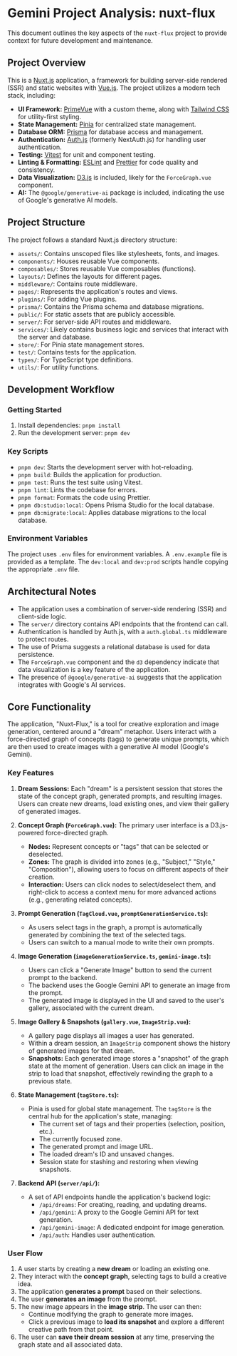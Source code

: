 
# Gemini Project Analysis: nuxt-flux

This document outlines the key aspects of the `nuxt-flux` project to provide context for future development and maintenance.

## Project Overview

This is a [Nuxt.js](https://nuxt.com/) application, a framework for building server-side rendered (SSR) and static websites with [Vue.js](https://vuejs.org/). The project utilizes a modern tech stack, including:

- **UI Framework:** [PrimeVue](https://primevue.org/) with a custom theme, along with [Tailwind CSS](https://tailwindcss.com/) for utility-first styling.
- **State Management:** [Pinia](https://pinia.vuejs.org/) for centralized state management.
- **Database ORM:** [Prisma](https://www.prisma.io/) for database access and management.
- **Authentication:** [Auth.js](https://authjs.dev/) (formerly NextAuth.js) for handling user authentication.
- **Testing:** [Vitest](https://vitest.dev/) for unit and component testing.
- **Linting & Formatting:** [ESLint](https://eslint.org/) and [Prettier](https://prettier.io/) for code quality and consistency.
- **Data Visualization:** [D3.js](https://d3js.org/) is included, likely for the `ForceGraph.vue` component.
- **AI:** The `@google/generative-ai` package is included, indicating the use of Google's generative AI models.

## Project Structure

The project follows a standard Nuxt.js directory structure:

- `assets/`: Contains unscoped files like stylesheets, fonts, and images.
- `components/`: Houses reusable Vue components.
- `composables/`: Stores reusable Vue composables (functions).
- `layouts/`: Defines the layouts for different pages.
- `middleware/`: Contains route middleware.
- `pages/`: Represents the application's routes and views.
- `plugins/`: For adding Vue plugins.
- `prisma/`: Contains the Prisma schema and database migrations.
- `public/`: For static assets that are publicly accessible.
- `server/`: For server-side API routes and middleware.
- `services/`: Likely contains business logic and services that interact with the server and database.
- `store/`: For Pinia state management stores.
- `test/`: Contains tests for the application.
- `types/`: For TypeScript type definitions.
- `utils/`: For utility functions.

## Development Workflow

### Getting Started

1.  Install dependencies: `pnpm install`
2.  Run the development server: `pnpm dev`

### Key Scripts

- `pnpm dev`: Starts the development server with hot-reloading.
- `pnpm build`: Builds the application for production.
- `pnpm test`: Runs the test suite using Vitest.
- `pnpm lint`: Lints the codebase for errors.
- `pnpm format`: Formats the code using Prettier.
- `pnpm db:studio:local`: Opens Prisma Studio for the local database.
- `pnpm db:migrate:local`: Applies database migrations to the local database.

### Environment Variables

The project uses `.env` files for environment variables. A `.env.example` file is provided as a template. The `dev:local` and `dev:prod` scripts handle copying the appropriate `.env` file.

## Architectural Notes

- The application uses a combination of server-side rendering (SSR) and client-side logic.
- The `server/` directory contains API endpoints that the frontend can call.
- Authentication is handled by Auth.js, with a `auth.global.ts` middleware to protect routes.
- The use of Prisma suggests a relational database is used for data persistence.
- The `ForceGraph.vue` component and the `d3` dependency indicate that data visualization is a key feature of the application.
- The presence of `@google/generative-ai` suggests that the application integrates with Google's AI services.

## Core Functionality

The application, "Nuxt-Flux," is a tool for creative exploration and image generation, centered around a "dream" metaphor. Users interact with a force-directed graph of concepts (tags) to generate unique prompts, which are then used to create images with a generative AI model (Google's Gemini).

### Key Features

1.  **Dream Sessions:** Each "dream" is a persistent session that stores the state of the concept graph, generated prompts, and resulting images. Users can create new dreams, load existing ones, and view their gallery of generated images.

2.  **Concept Graph (`ForceGraph.vue`):** The primary user interface is a D3.js-powered force-directed graph.
    *   **Nodes:** Represent concepts or "tags" that can be selected or deselected.
    *   **Zones:** The graph is divided into zones (e.g., "Subject," "Style," "Composition"), allowing users to focus on different aspects of their creation.
    *   **Interaction:** Users can click nodes to select/deselect them, and right-click to access a context menu for more advanced actions (e.g., generating related concepts).

3.  **Prompt Generation (`TagCloud.vue`, `promptGenerationService.ts`):**
    *   As users select tags in the graph, a prompt is automatically generated by combining the text of the selected tags.
    *   Users can switch to a manual mode to write their own prompts.

4.  **Image Generation (`imageGenerationService.ts`, `gemini-image.ts`):**
    *   Users can click a "Generate Image" button to send the current prompt to the backend.
    *   The backend uses the Google Gemini API to generate an image from the prompt.
    *   The generated image is displayed in the UI and saved to the user's gallery, associated with the current dream.

5.  **Image Gallery & Snapshots (`gallery.vue`, `ImageStrip.vue`):**
    *   A gallery page displays all images a user has generated.
    *   Within a dream session, an `ImageStrip` component shows the history of generated images for that dream.
    *   **Snapshots:** Each generated image stores a "snapshot" of the graph state at the moment of generation. Users can click an image in the strip to load that snapshot, effectively rewinding the graph to a previous state.

6.  **State Management (`tagStore.ts`):**
    *   Pinia is used for global state management. The `tagStore` is the central hub for the application's state, managing:
        *   The current set of tags and their properties (selection, position, etc.).
        *   The currently focused zone.
        *   The generated prompt and image URL.
        *   The loaded dream's ID and unsaved changes.
        *   Session state for stashing and restoring when viewing snapshots.

7.  **Backend API (`server/api/`):**
    *   A set of API endpoints handle the application's backend logic:
        *   `/api/dreams`: For creating, reading, and updating dreams.
        *   `/api/gemini`: A proxy to the Google Gemini API for text generation.
        *   `/api/gemini-image`: A dedicated endpoint for image generation.
        *   `/api/auth`: Handles user authentication.

### User Flow

1.  A user starts by creating a **new dream** or loading an existing one.
2.  They interact with the **concept graph**, selecting tags to build a creative idea.
3.  The application **generates a prompt** based on their selections.
4.  The user **generates an image** from the prompt.
5.  The new image appears in the **image strip**. The user can then:
    *   Continue modifying the graph to generate more images.
    *   Click a previous image to **load its snapshot** and explore a different creative path from that point.
6.  The user can **save their dream session** at any time, preserving the graph state and all associated data.
